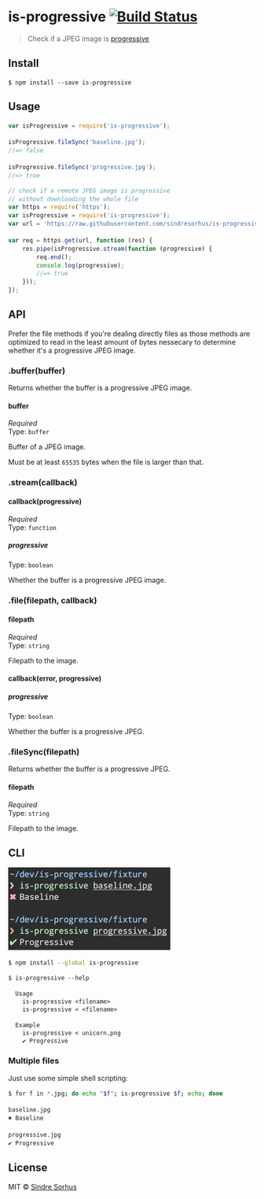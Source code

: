 # is-progressive [![Build Status](https://travis-ci.org/sindresorhus/is-progressive.svg?branch=master)](https://travis-ci.org/sindresorhus/is-progressive)

> Check if a JPEG image is [progressive](http://calendar.perfplanet.com/2012/progressive-jpegs-a-new-best-practice/)


## Install

```
$ npm install --save is-progressive
```


## Usage

```js
var isProgressive = require('is-progressive');

isProgressive.fileSync('baseline.jpg');
//=> false

isProgressive.fileSync('progressive.jpg');
//=> true
```

```js
// check if a remote JPEG image is progressive
// without downloading the whole file
var https = require('https');
var isProgressive = require('is-progressive');
var url = 'https://raw.githubusercontent.com/sindresorhus/is-progressive/master/fixture/progressive.jpg';

var req = https.get(url, function (res) {
	res.pipe(isProgressive.stream(function (progressive) {
		req.end();
		console.log(progressive);
		//=> true
	}));
});
```


## API

Prefer the file methods if you're dealing directly files as those methods are optimized to read in the least amount of bytes nessecary to determine whether it's a progressive JPEG image.

### .buffer(buffer)

Returns whether the buffer is a progressive JPEG image.

#### buffer

*Required*  
Type: `buffer`

Buffer of a JPEG image.

Must be at least `65535` bytes when the file is larger than that.

### .stream(callback)

#### callback(progressive)

*Required*  
Type: `function`

##### progressive

Type: `boolean`

Whether the buffer is a progressive JPEG image.

### .file(filepath, callback)

#### filepath

*Required*  
Type: `string`

Filepath to the image.

#### callback(error, progressive)

##### progressive

Type: `boolean`

Whether the buffer is a progressive JPEG.

### .fileSync(filepath)

Returns whether the buffer is a progressive JPEG.

#### filepath

*Required*  
Type: `string`

Filepath to the image.


## CLI

<img src="screenshot.png" width="330">

```sh
$ npm install --global is-progressive
```

```
$ is-progressive --help

  Usage
    is-progressive <filename>
    is-progressive < <filename>

  Example
    is-progressive < unicorn.png
    ✔ Progressive
```

### Multiple files

Just use some simple shell scripting:

```sh
$ for f in *.jpg; do echo "$f"; is-progressive $f; echo; done

baseline.jpg
✖ Baseline

progressive.jpg
✔ Progressive
```


## License

MIT © [Sindre Sorhus](http://sindresorhus.com)
